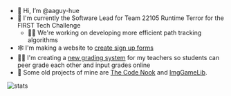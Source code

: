 - 👋 Hi, I’m @aaguy-hue
- 🤖 I'm currently the Software Lead for Team 22105 Runtime Terror for the FIRST Tech Challenge
  - 🏃‍♂️ We're working on developing more efficient path tracking algorithms
- 🕸️ I'm making a website to [create sign up forms](https://github.com/aaguy-hue/SignUpBetter)
- 🧑‍🏫 I'm creating a [new grading system](https://github.com/CSA-Coders-2025/CSA_Combined_Backend_Fork) for my teachers so students can peer grade each other and input grades online
- 🔭 Some old projects of mine are [The Code Nook](https://www.thecodenook.org) and [ImgGameLib](https://github.com/aaguy-hue/ImgGameLib).

![stats](https://github-readme-stats.vercel.app/api/top-langs/?username=shuban-789)
